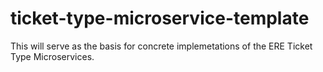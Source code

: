 # ticket-type-microservice-template
This will serve as the basis for concrete implemetations of the ERE Ticket Type Microservices.
